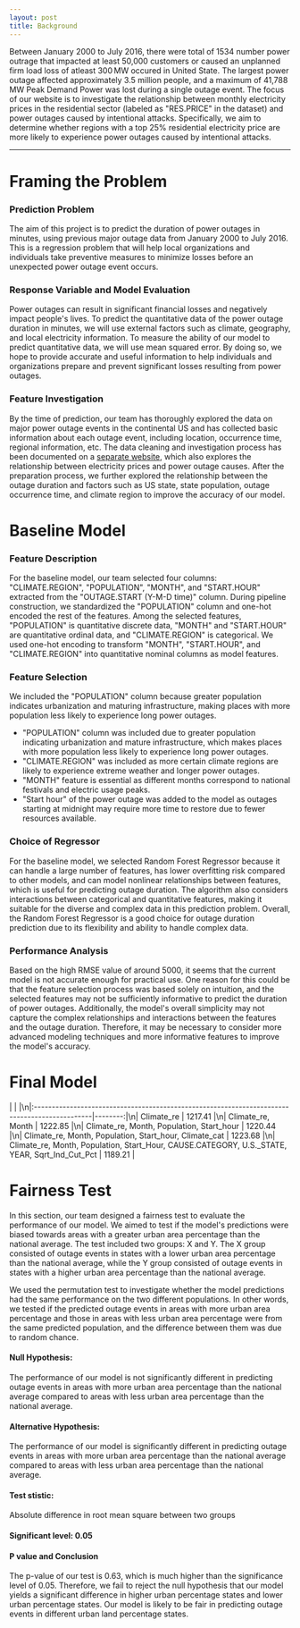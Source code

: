 ```yaml
---
layout: post
title: Background
---
```


Between January 2000 to July 2016, there were total of 1534 number power outrage that impacted at least 50,000 customers or caused an unplanned firm load loss of atleast 300 MW occured in United State. The largest power outage affected approximately 3.5 million people, and a maximum of 41,788 MW Peak Demand Power was lost during a single outage event. The focus of our website is to investigate the relationship between monthly electricity prices in the residential sector (labeled as "RES.PRICE" in the dataset) and power outages caused by intentional attacks. Specifically, we aim to determine whether regions with a top 25% residential electricity price are more likely to experience power outages caused by intentional attacks.

-----

# Framing the Problem 
### Prediction Problem
The aim of this project is to predict the duration of power outages in minutes, using previous major outage data from January 2000 to July 2016. This is a regression problem that will help local organizations and individuals take preventive measures to minimize losses before an unexpected power outage event occurs.

### Response Variable and Model Evaluation
Power outages can result in significant financial losses and negatively impact people's lives. To predict the quantitative data of the power outage duration in minutes, we will use external factors such as climate, geography, and local electricity information. To measure the ability of our model to predict quantitative data, we will use mean squared error. By doing so, we hope to provide accurate and useful information to help individuals and organizations prepare and prevent significant losses resulting from power outages.

### Feature Investigation
By the time of prediction, our team has thoroughly explored the data on major power outage events in the continental US and has collected basic information about each outage event, including location, occurrence time, regional information, etc. The data cleaning and investigation process has been documented on a [separate website](https://github.com/tristaxu01/Intentional-Power-Outage), which also explores the relationship between electricity prices and power outage causes. After the preparation process, we further explored the relationship between the outage duration and factors such as US state, state population, outage occurrence time, and climate region to improve the accuracy of our model.

# Baseline Model
### Feature Description
For the baseline model, our team selected four columns: "CLIMATE.REGION", "POPULATION", "MONTH", and "START.HOUR" extracted from the "OUTAGE.START (Y-M-D time)" column. During pipeline construction, we standardized the "POPULATION" column and one-hot encoded the rest of the features. Among the selected features, "POPULATION" is quantitative discrete data, "MONTH" and "START.HOUR" are quantitative ordinal data, and "CLIMATE.REGION" is categorical. We used one-hot encoding to transform "MONTH", "START.HOUR", and "CLIMATE.REGION" into quantitative nominal columns as model features.

### Feature Selection
We included the "POPULATION" column because greater population indicates urbanization and maturing infrastructure, making places with more population less likely to experience long power outages. 
* "POPULATION" column was included due to greater population indicating urbanization and mature infrastructure, which makes places with more population less likely to experience long power outages.
* "CLIMATE.REGION" was included as more certain climate regions are likely to experience extreme weather and longer power outages.
* "MONTH" feature is essential as different months correspond to national festivals and electric usage peaks.
* "Start hour" of the power outage was added to the model as outages starting at midnight may require more time to restore due to fewer resources available.

### Choice of Regressor
For the baseline model, we selected Random Forest Regressor because it can handle a large number of features, has lower overfitting risk compared to other models, and can model nonlinear relationships between features, which is useful for predicting outage duration. The algorithm also considers interactions between categorical and quantitative features, making it suitable for the diverse and complex data in this prediction problem. Overall, the Random Forest Regressor is a good choice for outage duration prediction due to its flexibility and ability to handle complex data.

### Performance Analysis
Based on the high RMSE value of around 5000, it seems that the current model is not accurate enough for practical use. One reason for this could be that the feature selection process was based solely on intuition, and the selected features may not be sufficiently informative to predict the duration of power outages. Additionally, the model's overall simplicity may not capture the complex relationships and interactions between the features and the outage duration. Therefore, it may be necessary to consider more advanced modeling techniques and more informative features to improve the model's accuracy.

# Final Model
|                                                                                               |         |\n|:----------------------------------------------------------------------------------------------|--------:|\n| Climate_re                                                                                    | 1217.41 |\n| Climate_re, Month                                                                             | 1222.85 |\n| Climate_re, Month, Population, Start_hour                                                     | 1220.44 |\n| Climate_re, Month, Population, Start_hour, Climate_cat                                        | 1223.68 |\n| Climate_re, Month, Population, Start_Hour, CAUSE.CATEGORY, U.S._STATE, YEAR, Sqrt_Ind_Cut_Pct | 1189.21 |


# Fairness Test
In this section, our team designed a fairness test to evaluate the performance of our model. We aimed to test if the model's predictions were biased towards areas with a greater urban area percentage than the national average. The test included two groups: X and Y. The X group consisted of outage events in states with a lower urban area percentage than the national average, while the Y group consisted of outage events in states with a higher urban area percentage than the national average.

We used the permutation test to investigate whether the model predictions had the same performance on the two different populations. In other words, we tested if the predicted outage events in areas with more urban area percentage and those in areas with less urban area percentage were from the same predicted population, and the difference between them was due to random chance.

#### Null Hypothesis: 
The performance of our model is not significantly different in predicting outage events in areas with more urban area percentage than the national average compared to areas with less urban area percentage than the national average.

#### Alternative Hypothesis: 
The performance of our model is significantly different in predicting outage events in areas with more urban area percentage than the national average compared to areas with less urban area percentage than the national average.

#### Test stistic: 
Absolute difference in root mean square between two groups

#### Significant level: 0.05

#### P value and Conclusion
The p-value of our test is 0.63, which is much higher than the significance level of 0.05. Therefore, we fail to reject the null hypothesis that our model yields a significant difference in higher urban percentage states and lower urban percentage states. Our model is likely to be fair in predicting outage events in different urban land percentage states.


